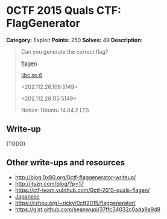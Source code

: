 # 0CTF 2015 Quals CTF: FlagGenerator

**Category:** Exploit
**Points:** 250
**Solves:** 49
**Description:** 

> Can you generate the correct flag?
>
> [flagen](flagen)
>
> [libc.so.6](libc.so.6)
>
> <202.112.26.106:5149>
>
> <202.112.28.115:5149>
> 
> Notice: Ubuntu 14.04.2 LTS

## Write-up

(TODO)

## Other write-ups and resources

* <http://blog.0x80.org/0ctf-flaggenerator-writeup/>
* <http://itszn.com/blog/?p=17>
* <https://ctf-team.vulnhub.com/0ctf-2015-quals-flagen/>
* [Japanese](http://charo-it.hatenablog.jp/entry/2015/03/30/115622)
* <https://rzhou.org/~ricky/0ctf2015/flaggenerator/>
* <https://gist.github.com/seanwupi/37ffc34032c0ada9a9d8>